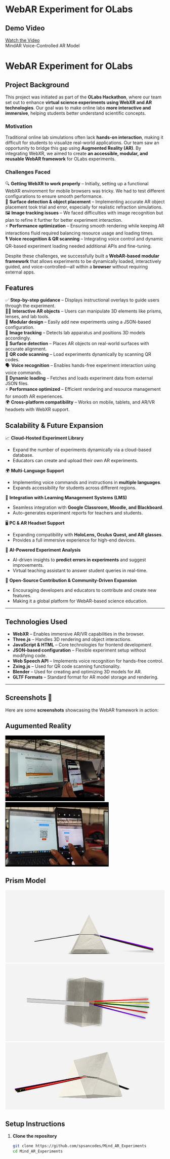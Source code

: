 # WebAR Experiment for OLabs  

## Demo Video  
[Watch the Video](https://drive.google.com/file/d/1Wfm-NOINuB0eAEoGixyq7OgRUFwc6Nzk/view?usp=drive_link)  
MindAR Voice-Controlled AR Model  

# WebAR Experiment for OLabs  

## Project Background  
This project was initiated as part of the **OLabs Hackathon**, where our team set out to enhance **virtual science experiments using WebXR and AR technologies**. Our goal was to make online labs **more interactive and immersive**, helping students better understand scientific concepts.  

### Motivation  
Traditional online lab simulations often lack **hands-on interaction**, making it difficult for students to visualize real-world applications. Our team saw an opportunity to bridge this gap using **Augmented Reality (AR)**. By integrating WebXR, we aimed to create **an accessible, modular, and reusable WebAR framework** for OLabs experiments.  

### Challenges Faced  
🔍 **Getting WebXR to work properly** – Initially, setting up a functional WebXR environment for mobile browsers was tricky. We had to test different configurations to ensure smooth performance.  
📌 **Surface detection & object placement** – Implementing accurate AR object placement took trial and error, especially for realistic refraction simulations.  
🖼️ **Image tracking issues** – We faced difficulties with image recognition but plan to refine it further for better experiment interaction.  
⚡ **Performance optimization** – Ensuring smooth rendering while keeping AR interactions fluid required balancing resource usage and loading times.  
🎙️ **Voice recognition & QR scanning** – Integrating voice control and dynamic QR-based experiment loading needed additional APIs and fine-tuning.  

Despite these challenges, we successfully built a **WebAR-based modular framework** that allows experiments to be dynamically loaded, interactively guided, and voice-controlled—all within a **browser** without requiring external apps.  

## Features  
✅ **Step-by-step guidance** – Displays instructional overlays to guide users through the experiment.  
🧑‍🔬 **Interactive AR objects** – Users can manipulate 3D elements like prisms, lenses, and lab tools.  
📂 **Modular design** – Easily add new experiments using a JSON-based configuration.  
🎯 **Image tracking** – Detects lab apparatus and positions 3D models accordingly.  
📡 **Surface detection** – Places AR objects on real-world surfaces with accurate alignment.  
📸 **QR code scanning** – Load experiments dynamically by scanning QR codes.  
🗣️ **Voice recognition** – Enables hands-free experiment interaction using voice commands.  
🔄 **Dynamic loading** – Fetches and loads experiment data from external JSON files.  
⚡ **Performance optimized** – Efficient rendering and resource management for smooth AR experiences.  
🌍 **Cross-platform compatibility** – Works on mobile, tablets, and AR/VR headsets with WebXR support.  


## Scalability & Future Expansion  

📈 **Cloud-Hosted Experiment Library**  
- Expand the number of experiments dynamically via a cloud-based database.  
- Educators can create and upload their own AR experiments.  

🌍 **Multi-Language Support**  
- Implementing voice commands and instructions in **multiple languages**.  
- Expands accessibility for students across different regions.  

🔗 **Integration with Learning Management Systems (LMS)**  
- Seamless integration with **Google Classroom, Moodle, and Blackboard**.  
- Auto-generates experiment reports for teachers and students.  

🖥️ **PC & AR Headset Support**  
- Expanding compatibility with **HoloLens, Oculus Quest, and AR glasses**.  
- Provides a full immersive experience for high-end devices.  

🔬 **AI-Powered Experiment Analysis**  
- AI-driven insights to **predict errors in experiments** and suggest improvements.  
- Virtual teaching assistant to answer student queries in real-time.  

🚀 **Open-Source Contribution & Community-Driven Expansion**  
- Encouraging developers and educators to contribute and create new features.  
- Making it a global platform for WebAR-based science education.  

---

## Technologies Used  
- **WebXR** – Enables immersive AR/VR capabilities in the browser.  
- **Three.js** – Handles 3D rendering and object interactions.  
- **JavaScript & HTML** – Core technologies for frontend development.  
- **JSON-based configuration** – Flexible experiment setup without modifying code.  
- **Web Speech API** – Implements voice recognition for hands-free control.  
- **Zxing.js** – Used for QR code scanning functionality.  
- **Blender** – Used for creating and optimizing 3D models for AR.  
- **GLTF Formats** – Standard format for AR model storage and rendering.  

---


## Screenshots 📸  

Here are some **screenshots** showcasing the WebAR framework in action:  


## Augumented Reality

 ![Surface Detection](/images/AR%20(1).png) 
 ![QR Code Scan](/images/QRCode.png) 

 ## Prism Model

 ![Prism](/images/prism1.png) 
 ![Prism](/images/prism2.png) 
 ![Prism](/images/prism3.png) 


## Setup Instructions  

1. **Clone the repository**  
   ```sh
   git clone https://github.com/spsancodes/Mind_AR_Experiments
   cd Mind_AR_Experiments
